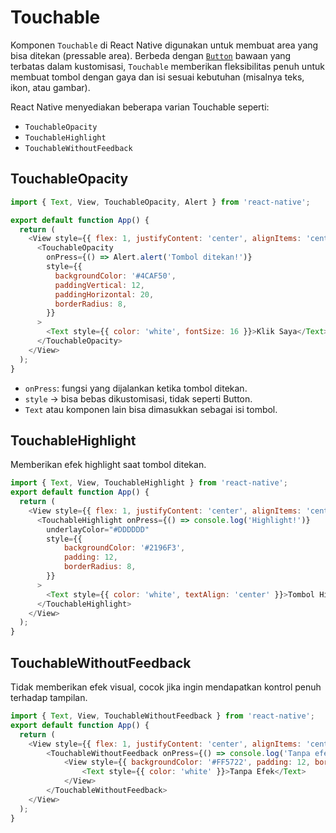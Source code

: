 # Touchable

Komponen `Touchable` di React Native digunakan untuk membuat area yang bisa ditekan (pressable area).
Berbeda dengan [`Button`](component-button.md) bawaan yang terbatas dalam kustomisasi, `Touchable` memberikan fleksibilitas penuh untuk membuat tombol dengan gaya dan isi sesuai kebutuhan (misalnya teks, ikon, atau gambar).

React Native menyediakan beberapa varian Touchable seperti:
- `TouchableOpacity`
- `TouchableHighlight`
- `TouchableWithoutFeedback`

## TouchableOpacity
```javascript
import { Text, View, TouchableOpacity, Alert } from 'react-native';

export default function App() {
  return (
    <View style={{ flex: 1, justifyContent: 'center', alignItems: 'center' }}>
      <TouchableOpacity
        onPress={() => Alert.alert('Tombol ditekan!')}
        style={{
          backgroundColor: '#4CAF50',
          paddingVertical: 12,
          paddingHorizontal: 20,
          borderRadius: 8,
        }}
      >
        <Text style={{ color: 'white', fontSize: 16 }}>Klik Saya</Text>
      </TouchableOpacity>
    </View>
  );
}
```
- `onPress`: fungsi yang dijalankan ketika tombol ditekan.
- `style` → bisa bebas dikustomisasi, tidak seperti Button.
- `Text` atau komponen lain bisa dimasukkan sebagai isi tombol.

## TouchableHighlight
Memberikan efek highlight saat tombol ditekan.
```javascript
import { Text, View, TouchableHighlight } from 'react-native';
export default function App() {
  return (
    <View style={{ flex: 1, justifyContent: 'center', alignItems: 'center' }}>
      <TouchableHighlight onPress={() => console.log('Highlight!')}
        underlayColor="#DDDDDD"
        style={{
            backgroundColor: '#2196F3',
            padding: 12,
            borderRadius: 8,
        }}
      >
        <Text style={{ color: 'white', textAlign: 'center' }}>Tombol Highlight</Text>
      </TouchableHighlight>
    </View>
  );
}
```

## TouchableWithoutFeedback
Tidak memberikan efek visual, cocok jika ingin mendapatkan kontrol penuh terhadap tampilan.
```javascript
import { Text, View, TouchableWithoutFeedback } from 'react-native';
export default function App() {
  return (
    <View style={{ flex: 1, justifyContent: 'center', alignItems: 'center' }}>
        <TouchableWithoutFeedback onPress={() => console.log('Tanpa efek')}>
            <View style={{ backgroundColor: '#FF5722', padding: 12, borderRadius: 8 }}>
                <Text style={{ color: 'white' }}>Tanpa Efek</Text>
            </View>
        </TouchableWithoutFeedback> 
    </View>
  );
}
```